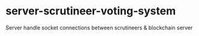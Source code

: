 # server-scrutineer-voting-system
Server handle socket connections between scrutineers &amp; blockchain server
